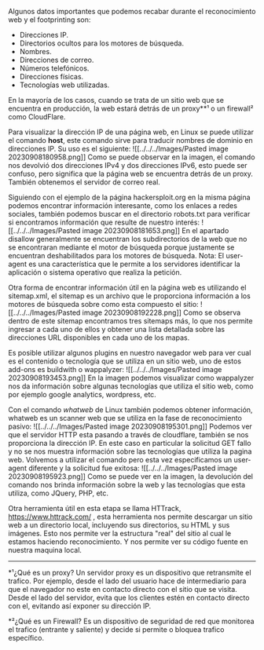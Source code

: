Algunos datos importantes que podemos recabar durante el reconocimiento web y el footprinting son:
- Direcciones IP.
- Directorios ocultos para los motores de búsqueda.
- Nombres.
- Direcciones de correo.
- Números telefónicos.
- Direcciones físicas.
- Tecnologías web utilizadas.

En la mayoría de los casos, cuando se trata de un sitio web que se encuentra en producción, la web estará detrás de un proxy**¹ o un firewall² como CloudFlare.

Para visualizar la dirección IP de una página web, en Linux se puede utilizar el comando **host**, este comando sirve para traducir nombres de dominio en direcciones IP. Su uso es el siguiente:
![[../../../Images/Pasted image 20230908180958.png]]
Como se puede observar en la imagen, el comando nos devolvió dos direcciones IPv4 y dos direcciones IPv6, esto puede ser confuso, pero significa que la página web se encuentra detrás  de un proxy.
También obtenemos el servidor de correo real.

Siguiendo con el ejemplo de la página hackersploit.org en la misma página podemos encontrar información interesante, como los enlaces a redes sociales, también podemos buscar en el directorio robots.txt para verificar si encontramos información que resulte de nuestro interés:
![[../../../Images/Pasted image 20230908181653.png]]
En el apartado disallow generalmente se encuentran los subdirectorios de la web que no se encontraran mediante el motor de búsqueda porque justamente se encuentran deshabilitados para los motores de búsqueda.
Nota: El user-agent es una característica que le permite a los servidores identificar la aplicación o sistema operativo que realiza la petición.

Otra forma de encontrar información útil en la página web es utilizando el sitemap.xml, el sitemap es un archivo que le proporciona información a los motores de búsqueda sobre como esta compuesto el sitio:
![[../../../Images/Pasted image 20230908192228.png]]
Como se observa dentro de este sitemap encontramos tres sitemaps más, lo que nos permite ingresar a cada uno de ellos y obtener una lista detallada sobre las direcciones URL disponibles en cada uno de los mapas.

Es posible utilizar algunos plugins en nuestro navegador web para ver cual es el contenido o tecnología que se utiliza en un sitio web, uno de estos add-ons es buildwith o wappalyzer:
![[../../../Images/Pasted image 20230908193453.png]]
En la imagen podemos visualizar como wappalyzer nos da información sobre algunas tecnologías que utiliza el sitio web, como por ejemplo google analytics, wordpress, etc.

Con el comando *whatweb* de Linux también podemos obtener información, whatweb es un scanner web que se utiliza en la fase de reconocimiento pasivo:
![[../../../Images/Pasted image 20230908195301.png]]
Podemos ver que el servidor HTTP esta pasando a través de cloudflare, también se nos proporciona la dirección IP. En este caso en particular la solicitud GET fallo y no se nos muestra información sobre las tecnologías que utiliza la pagina web.
Volvemos a utilizar el comando pero esta vez especificamos un user-agent diferente y la solicitud fue exitosa:
![[../../../Images/Pasted image 20230908195923.png]]
Como se puede ver en la imagen, la devolución del comando nos brinda información sobre la web y las tecnologías que esta utiliza, como JQuery, PHP, etc.

Otra herramienta útil en esta etapa se llama HTTrack, https://www.httrack.com/ , esta herramienta nos permite descargar un sitio web a un directorio local, incluyendo sus directorios, su HTML y sus imágenes.
Esto nos permite ver la estructura "real" del sitio al cual le estamos haciendo reconocimiento. Y nos permite ver su código fuente en nuestra maquina local. 

-------------------------------------------------------------
*¹¿Qué es un proxy?
Un servidor proxy es un dispositivo que retransmite el trafico.
Por ejemplo, desde el lado del usuario hace de intermediario para que el navegador no este en contacto directo con el sitio que se visita.
Desde el lado del servidor, evita que los clientes estén en contacto directo con el, evitando así exponer su dirección IP.

*²¿Qué es un Firewall?
Es un dispositivo de seguridad de red que monitorea el trafico (entrante y saliente) y decide si permite o bloquea trafico específico.
